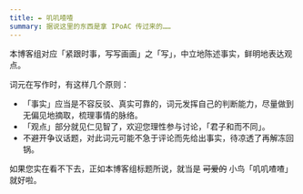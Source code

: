 ```yaml
---
title: ✒️ 叽叽喳喳
summary: 据说这里的东西是拿 IPoAC 传过来的……
---
```


本博客组对应「紧跟时事，写写画画」之「写」，中立地陈述事实，鲜明地表达观点。

词元在写作时，有这样几个原则：

- 「事实」应当是不容反驳、真实可靠的，词元发挥自己的判断能力，尽量做到无偏见地摘取，梳理事情的脉络。
- 「观点」部分就见仁见智了，欢迎您理性参与讨论，「君子和而不同」。
- 不避开争议话题，对此词元可能不急于评论而先给出事实，待凉透了再解冻回锅。

如果您实在看不下去，正如本博客组标题所说，就当是 ~~可爱的~~ 小鸟「叽叽喳喳」就好啦。
